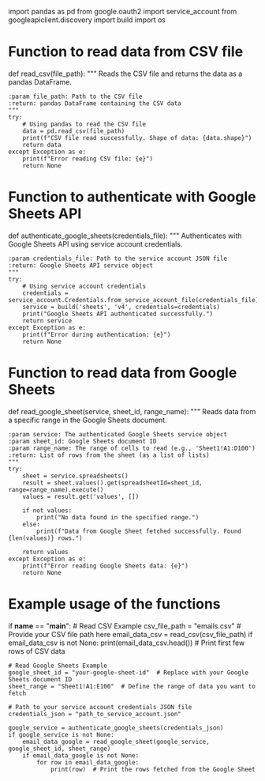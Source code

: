 import pandas as pd
from google.oauth2 import service_account
from googleapiclient.discovery import build
import os

# Function to read data from CSV file
def read_csv(file_path):
    """
    Reads the CSV file and returns the data as a pandas DataFrame.
    
    :param file_path: Path to the CSV file
    :return: pandas DataFrame containing the CSV data
    """
    try:
        # Using pandas to read the CSV file
        data = pd.read_csv(file_path)
        print(f"CSV file read successfully. Shape of data: {data.shape}")
        return data
    except Exception as e:
        print(f"Error reading CSV file: {e}")
        return None


# Function to authenticate with Google Sheets API
def authenticate_google_sheets(credentials_file):
    """
    Authenticates with Google Sheets API using service account credentials.
    
    :param credentials_file: Path to the service account JSON file
    :return: Google Sheets API service object
    """
    try:
        # Using service account credentials
        credentials = service_account.Credentials.from_service_account_file(credentials_file)
        service = build('sheets', 'v4', credentials=credentials)
        print("Google Sheets API authenticated successfully.")
        return service
    except Exception as e:
        print(f"Error during authentication: {e}")
        return None


# Function to read data from Google Sheets
def read_google_sheet(service, sheet_id, range_name):
    """
    Reads data from a specific range in the Google Sheets document.
    
    :param service: The authenticated Google Sheets service object
    :param sheet_id: Google Sheets document ID
    :param range_name: The range of cells to read (e.g., 'Sheet1!A1:D100')
    :return: List of rows from the sheet (as a list of lists)
    """
    try:
        sheet = service.spreadsheets()
        result = sheet.values().get(spreadsheetId=sheet_id, range=range_name).execute()
        values = result.get('values', [])
        
        if not values:
            print("No data found in the specified range.")
        else:
            print(f"Data from Google Sheet fetched successfully. Found {len(values)} rows.")
        
        return values
    except Exception as e:
        print(f"Error reading Google Sheets data: {e}")
        return None


# Example usage of the functions
if __name__ == "__main__":
    # Read CSV Example
    csv_file_path = "emails.csv"  # Provide your CSV file path here
    email_data_csv = read_csv(csv_file_path)
    if email_data_csv is not None:
        print(email_data_csv.head())  # Print first few rows of CSV data

    # Read Google Sheets Example
    google_sheet_id = "your-google-sheet-id"  # Replace with your Google Sheets document ID
    sheet_range = "Sheet1!A1:E100"  # Define the range of data you want to fetch
    
    # Path to your service account credentials JSON file
    credentials_json = "path_to_service_account.json"
    
    google_service = authenticate_google_sheets(credentials_json)
    if google_service is not None:
        email_data_google = read_google_sheet(google_service, google_sheet_id, sheet_range)
        if email_data_google is not None:
            for row in email_data_google:
                print(row)  # Print the rows fetched from the Google Sheet
